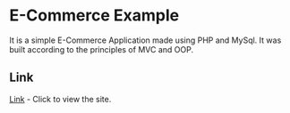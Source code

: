 # E-Commerce Example

It is a simple E-Commerce Application made using PHP and MySql. It was built according to the principles of MVC and OOP.

## Link
[Link](http://ecommerceexample.great-site.net/index.php?url=home) - Click to view the site.
